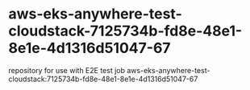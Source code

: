 # aws-eks-anywhere-test-cloudstack-7125734b-fd8e-48e1-8e1e-4d1316d51047-67
repository for use with E2E test job aws-eks-anywhere-test-cloudstack:7125734b-fd8e-48e1-8e1e-4d1316d51047-67
